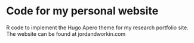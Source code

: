 # Code for my personal website
R code to implement the Hugo Apero theme for my research portfolio site. The website can be found at jordandworkin.com